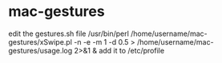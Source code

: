 
# mac-gestures
edit the gestures.sh file
/usr/bin/perl /home/username/mac-gestures/xSwipe.pl -n -e -m 1 -d 0.5 > /home/username/mac-gestures/usage.log 2>&1 &
add it to /etc/profile
